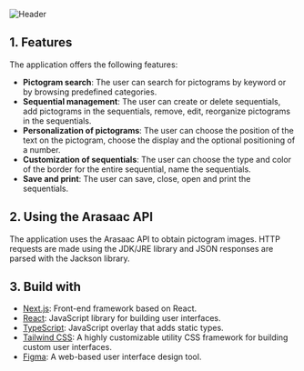 ![Header](https://github.com/aBgAmeuR/PictoSeq/assets/113059124/3a362d4c-b4f3-40d6-b8fb-4323370eacb4)

## 1. Features
The application offers the following features:

- **Pictogram search**: The user can search for pictograms by keyword or by browsing predefined categories.
- **Sequential management**: The user can create or delete sequentials, add pictograms in the sequentials, remove, edit, reorganize pictograms in the sequentials.
- **Personalization of pictograms**: The user can choose the position of the text on the pictogram, choose the display and the optional positioning of a number.
- **Customization of sequentials**: The user can choose the type and color of the border for the entire sequential, name the sequentials.
- **Save and print**: The user can save, close, open and print the sequentials.

## 2. Using the Arasaac API
The application uses the Arasaac API to obtain pictogram images. HTTP requests are made using the JDK/JRE library and JSON responses are parsed with the Jackson library.

## 3. Build with

- [Next.js](https://nextjs.org/): Front-end framework based on React.
- [React](https://reactjs.org/): JavaScript library for building user interfaces.
- [TypeScript](https://www.typescriptlang.org/): JavaScript overlay that adds static types.
- [Tailwind CSS](https://tailwindcss.com/): A highly customizable utility CSS framework for building custom user interfaces.
- [Figma](https://www.figma.com/): A web-based user interface design tool.
